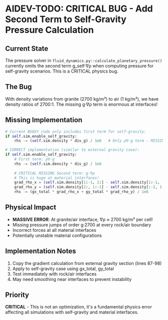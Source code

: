 # AIDEV-TODO: CRITICAL BUG - Add Second Term to Self-Gravity Pressure Calculation

## Current State
The pressure solver in `fluid_dynamics.py::calculate_planetary_pressure()` currently omits the second term g_self·∇ρ when computing pressure for self-gravity scenarios. This is a CRITICAL physics bug.

## The Bug
With density variations from granite (2700 kg/m³) to air (1 kg/m³), we have density ratios of 2700:1. The missing g·∇ρ term is enormous at interfaces!

## Missing Implementation
```python
# Current BUGGY code only includes first term for self-gravity:
if self.sim.enable_self_gravity:
    rhs -= (self.sim.density * div_g) / 1e6   # Only ρ∇·g term - MISSING g·∇ρ!

# CORRECT implementation (similar to external gravity case):
if self.sim.enable_self_gravity:
    # First term: ρ∇·g
    rhs -= (self.sim.density * div_g) / 1e6
    
    # CRITICAL MISSING Second term: g·∇ρ
    # This is huge at material interfaces!
    grad_rho_x = (self.sim.density[1:-1, 2:] - self.sim.density[1:-1, :-2]) / (2 * dx)
    grad_rho_y = (self.sim.density[2:, 1:-1] - self.sim.density[:-2, 1:-1]) / (2 * dx)
    rhs -= (gx_total * grad_rho_x + gy_total * grad_rho_y) / 1e6
```

## Physical Impact
- **MASSIVE ERROR**: At granite/air interface, ∇ρ ≈ 2700 kg/m³ per cell!
- Missing pressure jumps of order g·2700 at every rock/air boundary
- Incorrect forces at all material interfaces
- Potentially unstable material configurations

## Implementation Notes
1. Copy the gradient calculation from external gravity section (lines 87-98)
2. Apply to self-gravity case using gx_total, gy_total
3. Test immediately with rock/air interfaces
4. May need smoothing near interfaces to prevent instability

## Priority
**CRITICAL** - This is not an optimization, it's a fundamental physics error affecting all simulations with self-gravity and material interfaces.